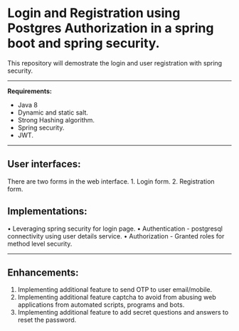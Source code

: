 # Login and Registration using Postgres Authorization in a spring boot and spring security.

This repository will demostrate the login and user registration with spring security.

***
**Requirements:**
 * Java 8
 * Dynamic and static salt.
 * Strong Hashing algorithm.
 * Spring security.
 * JWT.

***
User interfaces:
-----------------
There are two forms in the web interface.
    1. Login form.
    2. Registration form.

Implementations:
----------------
•	Leveraging spring security for login page.
•	Authentication - postgresql connectivity using user details service.
•   Authorization - Granted roles for method level security.

***
Enhancements:
---------------------------
 1. Implementing additional feature to send OTP to user email/mobile. 
 2. Implementing additional feature captcha to avoid from abusing web applications from automated scripts, programs and bots.
 3. Implementing additional feature to add secret questions and answers to reset the password.
